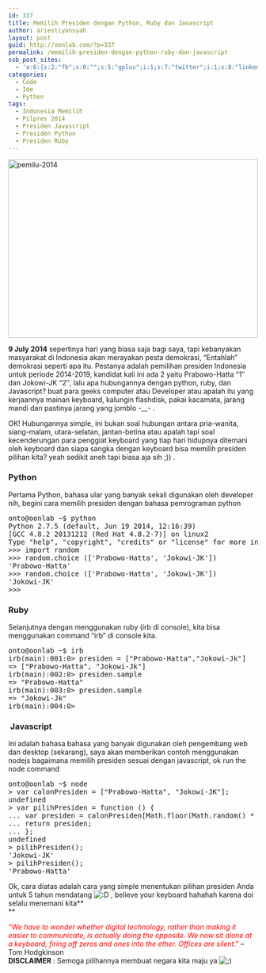 ```yaml
---
id: 337
title: Memilih Presiden dengan Python, Ruby dan Javascript
author: ariestiyansyah
layout: post
guid: http://oonlab.com/?p=337
permalink: /memilih-presiden-dengan-python-ruby-dan-javascript
ssb_post_sites:
  - 'a:6:{s:2:"fb";s:0:"";s:5:"gplus";i:1;s:7:"twitter";i:1;s:8:"linkedin";i:1;s:9:"pineterst";N;s:6:"reddit";N;}'
categories:
  - Code
  - Ide
  - Python
tags:
  - Indonesia Memilih
  - Pilpres 2014
  - Presiden Javascript
  - Presiden Python
  - Presiden Ruby
---
```

[<img class="aligncenter size-full wp-image-340" src="http://oonlab.com/wp-content/uploads/2014/07/pemilu-2014.jpg" alt="pemilu-2014" width="504" height="360" />][1]

**9 July 2014** sepertinya hari yang biasa saja bagi saya, tapi kebanyakan masyarakat di Indonesia akan merayakan pesta demokrasi, &#8220;Entahlah&#8221; demokrasi seperti apa itu. Pestanya adalah pemilihan presiden Indonesia untuk periode 2014-2019, kandidat kali ini ada 2 yaitu Prabowo-Hatta &#8220;1&#8243; dan Jokowi-JK &#8220;2&#8243;, lalu apa hubungannya dengan python, ruby, dan Javascript? buat para geeks computer atau Developer atau apalah itu yang kerjaannya mainan keyboard, kalungin flashdisk, pakai kacamata, jarang mandi dan pastinya jarang yang jomblo -__- .

OK! Hubungannya simple, ini bukan soal hubungan antara pria-wanita, siang-malam, utara-selatan, jantan-betina atau apalah tapi soal kecenderungan para penggiat keyboard yang tiap hari hidupnya ditemani oleh keyboard dan siapa sangka dengan keyboard bisa memilih presiden pilihan kita? yeah sedikit aneh tapi biasa aja sih ;)) .

### Python

Pertama Python, bahasa ular yang banyak sekali digunakan oleh developer nih, begini cara memilih presiden dengan bahasa pemrograman python

<pre class="lang:default decode:true ">onto@oonlab ~$ python
Python 2.7.5 (default, Jun 19 2014, 12:16:39) 
[GCC 4.8.2 20131212 (Red Hat 4.8.2-7)] on linux2
Type "help", "copyright", "credits" or "license" for more information.
&gt;&gt;&gt; import random
&gt;&gt;&gt; random.choice (['Prabowo-Hatta', 'Jokowi-JK'])
'Prabowo-Hatta'
&gt;&gt;&gt; random.choice (['Prabowo-Hatta', 'Jokowi-JK'])
'Jokowi-JK'
&gt;&gt;&gt; 
</pre>

### Ruby

Selanjutnya dengan menggunakan ruby (irb di console), kita bisa menggunakan command &#8220;irb&#8221; di console kita.

<pre class="lang:default decode:true ">onto@oonlab ~$ irb
irb(main):001:0&gt; presiden = ["Prabowo-Hatta","Jokowi-Jk"]
=&gt; ["Prabowo-Hatta", "Jokowi-Jk"]
irb(main):002:0&gt; presiden.sample
=&gt; "Prabowo-Hatta"
irb(main):003:0&gt; presiden.sample
=&gt; "Jokowi-Jk"
irb(main):004:0&gt;</pre>

###  Javascript

Ini adalah bahasa bahasa yang banyak digunakan oleh pengembang web dan desktop (sekarang), saya akan memberikan contoh menggunakan nodejs bagaimana memilih presiden sesuai dengan javascript, ok run the node command

<pre class="lang:default decode:true ">onto@oonlab ~$ node
&gt; var calonPresiden = ["Prabowo-Hatta", "Jokowi-JK"];
undefined
&gt; var pilihPresiden = function () {
... var presiden = calonPresiden[Math.floor(Math.random() * 2)];
... return presiden;
... };
undefined
&gt; pilihPresiden();
'Jokowi-JK'
&gt; pilihPresiden();
'Prabowo-Hatta'</pre>

Ok, cara diatas adalah cara yang simple menentukan pilihan presiden Anda untuk 5 tahun mendatang <img src="https://oonlab.com/wp-includes/images/smilies/icon_biggrin.gif" alt=":D" class="wp-smiley" /> , believe your keyboard hahahah karena doi selalu menemani kita**  
**

<div class="copy-paste-block">
  <span style="color: #ff0000;"><em><span class="bqQuoteLink">&#8220;We have to wonder whether digital technology, rather than making it easier to communicate, is actually doing the opposite. We now sit alone at a keyboard, firing off zeros and ones into the ether. Offices are silent</span></em>.&#8221;</span> &#8211; Tom Hodgkinson
</div>

<div class="copy-paste-block">
</div>

<div class="copy-paste-block">
  <strong>DISCLAIMER</strong> : Semoga pilihannya membuat negara kita maju ya <img src="https://oonlab.com/wp-includes/images/smilies/icon_wink.gif" alt=";)" class="wp-smiley" />
</div>

&nbsp;

&nbsp;

 [1]: http://oonlab.com/wp-content/uploads/2014/07/pemilu-2014.jpg